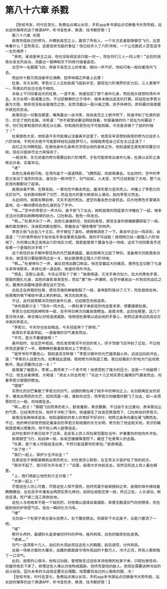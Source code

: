 # 第八十六章 杀戮
        【告知书友，时代在变化，免费站点难以长存，手机app多书源站点切换看书大势所趋，站长给你推荐的这个换源APP，听书音色多、换源、找书都好使！】
       第八十六章 杀戮
       辰南凭借自己的修为，升腾到高空之上，震惊了所有人，一个东方武者能够御空飞行，这意味着什么？显而易见，这是俗世无敌的象征！他已经步入了六阶领域，一个让无数武人苦苦追寻一生的境界！
       “来吧，虽说是帝王之战，但也没有规定说只能一对一，现在你们三人一同上吧！”此刻的辰南长发无风自动，流露出一股睥睨天下的绝代强者姿态。
       远空中一名脚踏飞剑，停身于高空之上的老者，暗叫一声不好，快如闪电一般向着场内飞去。
       而此时十数万观战者早已沸腾，狂呼呐喊之声直上云霄！
       杜昊、东方长明、李若兰三人见到辰南飞临到半空，展现住六阶境界的实力后，三人表情不一，所做出的反应也各不相同。
       浑身上下闪烁着血光的杜昊，一语不发，快速召回了那个身外化身，而后扭头就想向场外冲去。东方长明一脸凝重之色，不过却静静的立于场中，根本未做出逃走的打算。好战狂女李若兰最为大胆，她非但没有丝毫惶恐之色，反而流露出一股兴奋之情，双手持神剑，即将要对辰南展开疯狂的攻击。
       辰南将这一切看在眼里，嘴角露出一丝冷笑，他自高空之上俯冲而下，快速冲到了杜昊的前方，拦住了他的去路，冷笑道：“你不是曾经要证明给我看，你是最强的吗？现在为何要逃？哼，你们杜家和我的仇恨无从化解，你和我的恩怨也不可能和解，今天是该做个了结的时候了！”
       杜昊面色大变，他知道今天可能难以活着离开这里了。他其实早该想到辰南的修为已经步入六阶领域，不然对方绝不可能那样轻松战胜梦可儿，他暗暗责怪自己实在太过孟浪了！
       血红之光冲腾而起，杜昊地身外化身再次浮现出他的身体之外，他知道是生是死即将要见分晓，现在只能拼尽全力来保命了。
       一般说来，东方武者的修为需要达到六阶境界，才有可能修炼出身外化身。杜昊以五阶之身修出分身，实属罕见。
       “哧”
       血色化身疾若闪电，在场内留下一道道残影，飞腾而起，向辰南袭去。与此同时，空中的李若兰发动了凌厉的攻击，身剑合一俯冲而下，剑气如虹。人未至，剑气已经割裂了大地，整个比武场内都颤动了起来。
       辰南丝毫不惧，左臂高抬，一掌向空中轰击而去。雄浑的掌力逆天而上。冲撞上了李若兰的无匹剑气，在刹那间粉碎了剑芒，而且浩大的掌力继续向上涌动，拍向李若兰而去。
       与此同时。辰南右臂前伸，灭天手适时而出，虚空向着血色分身抓去。巨大地黑色手掌铺天盖地，在一瞬间便将血色化身抓在了手中。
       “呀……”空中的李若兰一声大叫，身子倒飞了出去，她和辰南的刚猛掌力冲撞在了一起，根本无法对抗那如奔腾咆哮的劲力，口吐鲜血。脸色一阵发白。
       “啊……”杜昊大叫了一声，血色化身被抓住，他如同身受，感觉全身的骨骼都要碎裂了一般，痛的面目狰狞，浑身肌肉都在颤抖，骨骼发出“嘎吱嘎吱”的响声。
       李若兰倒飞出去几十丈后，终于稳住了身形。她微微调息了一下。美目中泛出一阵异彩，自语道：“六阶境界相对于俗世高手来说果真无敌啊。真的不可战胜！我明明已经一脚踏入六阶领域了，为何难以真正发挥出六阶地实力呢，我若能够真个置身与这一领域，这天下间同辈高手还有哪一个是我的对手呢？”
       这个疯狂的女子眼中那狂热的光芒越来越盛，最后她再次立起了神剑，准备再次对辰南发动攻击，她坚信只要能够闯过这一关，她必能够真正踏入六阶领域。
       “啊……”杜昊惨叫了一声，最后狂喷出数口鲜血，他忍受着巨大的痛苦，竟然生生切断了化身与本体地联系，本体化成一道血影，快速向场外冲去。
       “想走，没那么容易，今天必须有个了断！”辰南喝道，灭天手再次加力，巨大的黑色手掌，狠狠的箍扎化身，血色的身影渐渐变形，而后“轰”地一声爆碎，在空中爆发出一片刺目的血红之光，腥臭的血腥味道弥漫在这片空间。
       远处正在奔跑的杜昊，感觉灵魂仿佛被割裂了一般，身体剧烈晃动了几下，险些栽倒在地，他艰难的咽下喉咙中涌上来的鲜血，再次向前奔去。
       不过，此时辰南解决完他的身外化身，已经御空向他追来。
       “休伤我家少主！”场外一阵大乱，一群杜家子弟疯狂的向这里本来，想要援救杜昊。
       李若兰也如同疯神附体一般，双手持剑再次向着辰南劈去。辰南冷笑，此刻在眼里，这几个昔日地大敌，再也难以对他造成威胁。他相信杜昊难以逃出他的手掌心，他转过身来迎向自后方冲来的李若兰。
       “李若兰，今天你也在劫难逃，今天彻底来个了断吧。”
       辰南右手高高举起，一道璀璨的剑气激发而出。
       “不可，若兰不要硬接啊！”
       最开始时，在远空中观战，而后发现情况不对劲的老人，终于驾御飞剑冲到了近处，不过他终究还是慢了一步，眼睁睁的看着辰南对上了李若兰。
       “祖爷爷你不要担心，我知道该怎样做！”李若兰眼中的光芒越来越火热，边说边向前冲去，道：“李家的人战意为先，如果就此退缩，我地修为将倒退三载。我已经看到六阶地大门在向我敞开，我必须要闯过这一关！”
       辰南皱了皱眉头，李家……竟然来了一个老不死！他感受到了强大的压力，这是一个劲敌啊！不过，他无丝毫惧意，大喝道：“疯女人你去死吧！”长达十几丈地实质化璀璨剑气爆发而出，向着李若兰狠狠的劈去。
       “铿锵”
       实质化的剑芒集散了李若兰的剑气，凶狠的劈在再了她手中的神剑之上。长剑脱离狂女的双手，爆发出明亮的光芒，如同流星一般，激射向远空，而李若兰则被震的翻飞了出去，如一朵凋零的花儿一般，向地面坠去。
       “啊……若兰！”脚踏飞剑而来的老人，鹤发童颜，青衣飘飘，不过由于太过激动，原本那出尘的气质，已经荡然无存。他终于冲到了场内，快速接住了自高空跌落而下、口吐鲜血的李若兰。
       辰南没有再继续追击，他知道眼前的老人非常好不好对付，他转过身来向着杜昊飞腾而去。不过，他的神识却依然锁定着身后的李若兰和地面的东方长明，修为到了他这般天地，灵识的敏锐度是难以想象的，他不担心两人能够逃走。
       此时杜家的子弟已经冲了过来，足足有上百人将杜昊包围在当中，护着重伤的他向外冲去。
       辰南御空飞行，如战神一般，自高空缓缓降落而下，截住了杜昊等人的去路。
       “杜昊，是个男人你就给滚出来，不然只能连累你的家奴。”辰南喝道。
       “杀了他！”
       “我们一起上，保护少主冲出去！”
       杜家这些子弟都是精挑出来的死士，对杜昊忠心耿耿，在生死关头皆护在了他的前方。
       “那对不起了，我只好大开杀戒了！”说罢，辰南大步向前走去，浑然没将这上百人看在眼里。
       “上，我们绝能让他伤到少主分毫！”
       “大家一起上！”
       尽管这些人忠心可嘉，尽管这些人悍不畏死，但终究属于蚍蜉撼树之举，辰南的体外缭绕着腾腾魔焰，左右双手中激发出两把实质化神剑，如同在收割庄家一般，所过之处，人头滚动，鲜血狂涌，死尸接二连三摔倒在地。
       这些人与他根本不是一个级别的，对他难以造成丝毫威胁，即便无数道剑气向他劈来，但在碰到他的护体罡气后，皆在一瞬间化为乌有。
       “噗”
       光剑自一个杜家子弟左肩头处劈入，右下腹处劈出，斜肩斩下半边身子，五脏六腑流了一地。
       “喀”
       劈开头颅时，最硬的头盖骨被切开时的声响，格外刺耳，白色的脑浆到处迸溅。
       “哧哧……”
       剑气一连洞穿十几人，血红的大洞出现在这些人的胸膛，前后透亮，分外刺目。
       这是一场单方面的大屠杀，血腥的画面直令场外观战的十数万人，冷汗之流，所有人都倒吸了一口凉气。
       此刻，辰南的心很冷，他有过动摇，曾想放走过这些本领低微的杜家子弟，只取杜昊性命。但最终他忍下来了，即便这些人难以对他构成威胁，但终究是他的敌人。他现在需要这种冷血的战斗经验，因为未来的大战肯定要无比残酷，他需要将自己的心锻炼的狠、冷！
       【告知书友，时代在变化，免费站点难以长存，手机app多书源站点切换看书大势所趋，站长给你推荐的这个换源APP，听书音色多、换源、找书都好使！】
